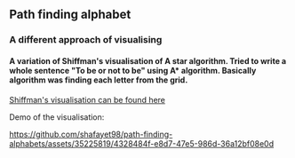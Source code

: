 ## Path finding alphabet 

### A different approach of visualising

#### A variation of Shiffman's visualisation of A star algorithm. Tried to write a whole sentence "To be or not to be" using A* algorithm. Basically algorithm was finding each letter from the grid. 

[Shiffman's visualisation can be found here](https://www.youtube.com/watch?v=aKYlikFAV4k)

Demo of the visualisation:

https://github.com/shafayet98/path-finding-alphabets/assets/35225819/4328484f-e8d7-47e5-986d-36a12bf08e0d

